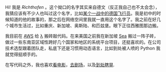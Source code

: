 Hi! 我是 _Richthofen_ 。这个拗口的名字其实来自德文（反正我自己也不太会念），我猜应该有不少人也叫过这个名字，比如[某个一战中的德国飞行员](https://zh.wikipedia.org/wiki/%E6%9B%BC%E5%BC%97%E9%9B%B7%E5%BE%B7%C2%B7%E5%86%AF%C2%B7%E9%87%8C%E5%B8%8C%E7%89%B9%E9%9C%8D%E8%8A%AC)。我是初中的时候知道的他的故事的，那之后在网络空间里我就一直用这个名字了。我之前在好几个城市生活过，比如重庆、新加坡、奥斯陆、和匹兹堡。眼下正往西雅图那边搬。

我目前在 [AWS](https://aws.amazon.com/cn/) 给 [λ](https://aws.amazon.com/cn/lambda/?nc1=h_ls) 搬砖敲代码。在来美国之前我在新加坡 [Sea](https://www.sea.com/home) 搬过一阵子砖，做过一些东南亚区域性跨好几个国家和地区的系统平台项目，还挺喜欢的。在公司技术选型跟着团队走，私底下还是习惯用动态语言，比如到处被人喷的 Python 我就觉得挺顺手的。

在写代码之外，我也喜欢[看电影](https://movie.douban.com/people/ALSVIA/)，[去剧场](https://liujianqiao.me/theatre/?lang=en)，以及[到处瞎晃](https://www.mytravelmap.xyz/u/gg113179410750853518940).